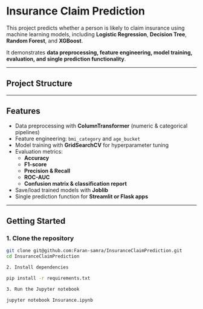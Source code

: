 # Insurance Claim Prediction

This project predicts whether a person is likely to claim insurance using machine learning models, including **Logistic Regression**, **Decision Tree**, **Random Forest**, and **XGBoost**.  

It demonstrates **data preprocessing, feature engineering, model training, evaluation, and single prediction functionality**.  

---

## **Project Structure**



---

## **Features**

- Data preprocessing with **ColumnTransformer** (numeric & categorical pipelines)  
- Feature engineering: `bmi_category` and `age_bucket`  
- Model training with **GridSearchCV** for hyperparameter tuning  
- Evaluation metrics:
  - **Accuracy**  
  - **F1-score**  
  - **Precision & Recall**  
  - **ROC-AUC**  
  - **Confusion matrix & classification report**  
- Save/load trained models with **Joblib**  
- Single prediction function for **Streamlit or Flask apps**

---

## **Getting Started**

### 1. Clone the repository

```bash
git clone git@github.com:Faran-samra/InsuranceClaimPrediction.git
cd InsuranceClaimPrediction

2. Install dependencies

pip install -r requirements.txt

3. Run the Jupyter notebook

jupyter notebook Insurance.ipynb

